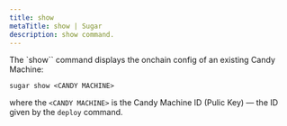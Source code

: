 ```yaml
---
title: show
metaTitle: show | Sugar
description: show command.
---
```


The `show`` command displays the onchain config of an existing Candy Machine:

```
sugar show <CANDY MACHINE>
```

where the `<CANDY MACHINE>` is the Candy Machine ID (Pulic Key) — the ID given by the `deploy` command.
